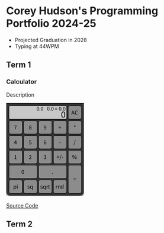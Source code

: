 # Corey Hudson's Programming Portfolio 2024-25
* Projected Graduation in 2028
* Typing at 44WPM
## Term 1
### Calculator

Description

![Running App](https://github.com/9710464/programmingportfolio/blob/main/images/calculator.png?raw=true)

[Source Code]()
## Term 2

